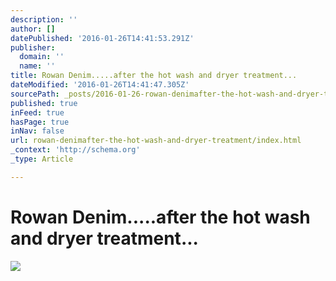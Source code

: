 ```yaml
---
description: ''
author: []
datePublished: '2016-01-26T14:41:53.291Z'
publisher:
  domain: ''
  name: ''
title: Rowan Denim.....after the hot wash and dryer treatment...
dateModified: '2016-01-26T14:41:47.305Z'
sourcePath: _posts/2016-01-26-rowan-denimafter-the-hot-wash-and-dryer-treatment.md
published: true
inFeed: true
hasPage: true
inNav: false
url: rowan-denimafter-the-hot-wash-and-dryer-treatment/index.html
_context: 'http://schema.org'
_type: Article

---
```

# Rowan Denim.....after the hot wash and dryer treatment...
![](https://the-grid-user-content.s3-us-west-2.amazonaws.com/08ff67b4-c5b8-4618-af73-86fe983f2ae6.png)